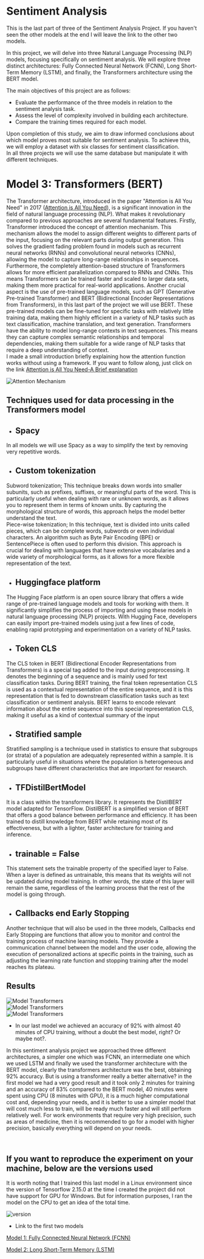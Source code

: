 # Sentiment Analysis


This is the last part of three of the Sentiment Analysis Project.
If you haven't seen the other models at the end I will leave the link to the other two models.

In this project, we will delve into three Natural Language Processing (NLP) models, focusing specifically on sentiment analysis. We will explore three distinct architectures: Fully Connected Neural Network (FCNN), Long Short-Term Memory (LSTM), and finally, the Transformers architecture using the BERT model.

The main objectives of this project are as follows:

- Evaluate the performance of the three models in relation to the sentiment analysis task.
- Assess the level of complexity involved in building each architecture.
- Compare the training times required for each model. 

Upon completion of this study, we aim to draw informed conclusions about which model proves most suitable for sentiment analysis. To achieve this, we will employ a dataset with six classes for sentiment classification.<br>
In all three projects we will use the same database but manipulate it with different techniques.


# Model 3: Transformers (BERT) 


The Transformer architecture, introduced in the paper "Attention is All You Need" in 2017 (<a href="https://arxiv.org/abs/1706.03762">Attention is All You Need</a>), is a significant innovation in the field of natural language processing (NLP). What makes it revolutionary compared to previous approaches are several fundamental features. Firstly, Transformer introduced the concept of attention mechanism. This mechanism allows the model to assign different weights to different parts of the input, focusing on the relevant parts during output generation. This solves the gradient fading problem found in models such as recurrent neural networks (RNNs) and convolutional neural networks (CNNs), allowing the model to capture long-range relationships in sequences.<br>
Furthermore, the completely attention-based structure of Transformers allows for more efficient parallelization compared to RNNs and CNNs. This means Transformers can be trained faster and scaled to larger data sets, making them more practical for real-world applications. Another crucial aspect is the use of pre-trained language models, such as GPT (Generative Pre-trained Transformer) and BERT (Bidirectional Encoder Representations from Transformers), in this last part of the project we will use BERT. These pre-trained models can be fine-tuned for specific tasks with relatively little training data, making them highly efficient in a variety of NLP tasks such as text classification, machine translation, and text generation. Transformers have the ability to model long-range contexts in text sequences. This means they can capture complex semantic relationships and temporal dependencies, making them suitable for a wide range of NLP tasks that require a deep understanding of context.<br>
I made a small introduction briefly explaining how the attention function works without using a framework. If you want to follow along, just click on the link <a href="https://github.com/CoyoteColt/Attention-Is-All-You-Need">Attention is All You Need-A Brief explanation</a>

<img src="image\1.png" alt="Attention Mechanism">

## Techniques used for data processing in the Transformers model

- ## Spacy
In all models we will use Spacy as a way to simplify the text by removing very repetitive words.
- ## Custom tokenization
Subword tokenization; This technique breaks down words into smaller subunits, such as prefixes, suffixes, or meaningful parts of the word. This is particularly useful when dealing with rare or unknown words, as it allows you to represent them in terms of known units. By capturing the morphological structure of words, this approach helps the model better understand the text.<br>
Piece-wise tokenization; In this technique, text is divided into units called pieces, which can be complete words, subwords or even individual characters. An algorithm such as Byte Pair Encoding (BPE) or SentencePiece is often used to perform this division. This approach is crucial for dealing with languages ​​that have extensive vocabularies and a wide variety of morphological forms, as it allows for a more flexible representation of the text.

- ## Huggingface platform
The Hugging Face platform is an open source library that offers a wide range of pre-trained language models and tools for working with them. It significantly simplifies the process of importing and using these models in natural language processing (NLP) projects. With Hugging Face, developers can easily import pre-trained models using just a few lines of code, enabling rapid prototyping and experimentation on a variety of NLP tasks.

- ## Token CLS
The CLS token in BERT (Bidirectional Encoder Representations from Transformers) is a special tag added to the input during preprocessing. It denotes the beginning of a sequence and is mainly used for text classification tasks. During BERT training, the final token representation CLS is used as a contextual representation of the entire sequence, and it is this representation that is fed to downstream classification tasks such as text classification or sentiment analysis. BERT learns to encode relevant information about the entire sequence into this special representation CLS, making it useful as a kind of contextual summary of the input

- ## Stratified sample
Stratified sampling is a technique used in statistics to ensure that subgroups (or strata) of a population are adequately represented within a sample. It is particularly useful in situations where the population is heterogeneous and subgroups have different characteristics that are important for research.

- ## TFDistilBertModel
It is a class within the transformers library. It represents the DistilBERT model adapted for TensorFlow. DistilBERT is a simplified version of BERT that offers a good balance between performance and efficiency. It has been trained to distill knowledge from BERT while retaining most of its effectiveness, but with a lighter, faster architecture for training and inference.

- ## trainable = False
This statement sets the trainable property of the specified layer to False. When a layer is defined as untrainable, this means that its weights will not be updated during model training. In other words, the state of this layer will remain the same, regardless of the learning process that the rest of the model is going through.

- ## Callbacks end Early Stopping
Another technique that will also be used in the three models, Callbacks end Early Stopping are functions that allow you to monitor and control the training process of machine learning models. They provide a communication channel between the model and the user code, allowing the execution of personalized actions at specific points in the training, such as adjusting the learning rate function and stopping training after the model reaches its plateau.

## Results

<img src="image\2.png" alt="Model Transformers"><br>
<img src="image\3.png" alt="Model Transformers"><br>
<img src="image\4.png" alt="Model Transformers"><br>

- In our last model we achieved an accuracy of 92% with almost 40 minutes of CPU training, without a doubt the best model, right? Or maybe not?.

In this sentiment analysis project we approached three different architectures, a simpler one which was FCNN, an intermediate one which we used LSTM and finally we used the transformer architecture with the BERT model, clearly the transformers architecture was the best, obtaining 92% accuracy. But is using a transformer really a better alternative? in the first model we had a very good result and it took only 2 minutes for training and an accuracy of 83% compared to the BERT model, 40 minutes were spent using CPU (8 minutes with GPU), it is a much higher computational cost and, depending your needs, and it is better to use a simpler model that will cost much less to train, will be ready much faster and will still perform relatively well. For work environments that require very high precision, such as areas of medicine, then it is recommended to go for a model with higher precision, basically everything will depend on your needs.

<br>

## If you want to reproduce the experiment on your machine, below are the versions used
It is worth noting that I trained this last model in a Linux environment since the version of Tensorflow 2.15.0 at the time I created the project did not have support for GPU for Windows. But for information purposes, I ran the model on the CPU to get an idea of ​​the total time.

<img src="image\version.png" alt="version"><br>





- Link to the first two models

<a href="https://github.com/CoyoteColt/Sentiment-Analysis-FCNN">Model 1: Fully Connected Neural Network (FCNN)</a>

<a href="https://github.com/CoyoteColt/Sentiment-Analysis-LSTM">Model 2: Long Short-Term Memory (LSTM)</a>
